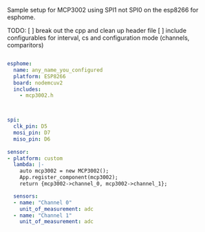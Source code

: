 Sample setup for MCP3002 using SPI1 not SPI0 on the esp8266 for esphome.

TODO:
[ ] break out the cpp and clean up header file
[ ] include configurables for interval, cs and configuration mode (channels, comparitors)

```yaml

esphome:
  name: any_name_you_configured
  platform: ESP8266
  board: nodemcuv2
  includes:
    - mcp3002.h



spi:
  clk_pin: D5
  mosi_pin: D7
  miso_pin: D6
  
sensor:
- platform: custom
  lambda: |-
    auto mcp3002 = new MCP3002();
    App.register_component(mcp3002);
    return {mcp3002->channel_0, mcp3002->channel_1};

  sensors:
  - name: "Channel 0"
    unit_of_measurement: adc
  - name: "Channel 1"
    unit_of_measurement: adc


```

